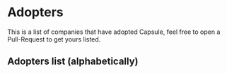 # Adopters

This is a list of companies that have adopted Capsule, feel free to open a Pull-Request to get yours listed.

## Adopters list (alphabetically)
